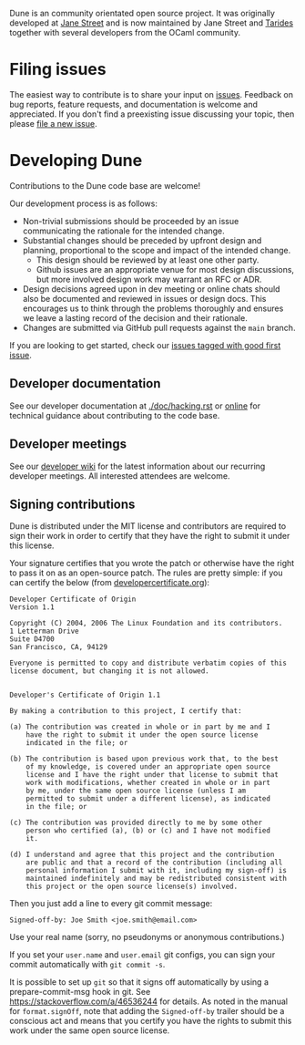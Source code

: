 Dune is an community orientated open source project. It was originally developed
at [Jane Street][js] and is now maintained by Jane Street and [Tarides][tarides]
together with several developers from the OCaml community.

Filing issues
=============

The easiest way to contribute is to share your input on [issues][issues].
Feedback on bug reports, feature requests, and documentation is welcome and
appreciated. If you don't find a preexisting issue discussing your topic, then
please [file a new issue][file an issue].

[file an issue]: https://github.com/ocaml/dune/issues/new/choose
[issues]: https://github.com/ocaml/dune/issues

Developing Dune
===============

Contributions to the Dune code base are welcome!

Our development process is as follows:

- Non-trivial submissions should be proceeded by an issue communicating the
  rationale for the intended change.
- Substantial changes should be preceded by upfront design and planning,
  proportional to the scope and impact of the intended change.
  - This design should be reviewed by at least one other party.
  - Github issues are an appropriate venue for most design discussions, but more
    involved design work may warrant an RFC or ADR.
- Design decisions agreed upon in dev meeting or online chats should also be
  documented and reviewed in issues or design docs. This encourages us to think
  through the problems thoroughly and ensures we leave a lasting record of the
  decision and their rationale.
- Changes are submitted via GitHub pull requests against the `main` branch.

If you are looking to get started, check our [issues tagged with good first
issue][good first issue].

[good first issue]: https://github.com/ocaml/dune/issues?q=is%3Aissue%20state%3Aopen%20label%3A%22good%20first%20issue%22

Developer documentation
-----------------------

See our developer documentation at [./doc/hacking.rst][hack] or
[online][devdocs] for technical guidance about contributing to the code base.

[devdocs]: https://dune.readthedocs.io/en/stable/hacking.html

Developer meetings
------------------

See our [developer wiki][developer wiki] for the latest information about our
recurring developer meetings. All interested attendees are welcome.

[developer wiki]: https://github.com/ocaml/dune/wiki/

Signing contributions
---------------------

Dune is distributed under the MIT license and contributors are required to sign
their work in order to certify that they have the right to submit it under this
license.

Your signature certifies that you wrote the patch or otherwise have the right to
pass it on as an open-source patch. The rules are pretty simple: if you can
certify the below (from [developercertificate.org][dco]):

```
Developer Certificate of Origin
Version 1.1

Copyright (C) 2004, 2006 The Linux Foundation and its contributors.
1 Letterman Drive
Suite D4700
San Francisco, CA, 94129

Everyone is permitted to copy and distribute verbatim copies of this
license document, but changing it is not allowed.


Developer's Certificate of Origin 1.1

By making a contribution to this project, I certify that:

(a) The contribution was created in whole or in part by me and I
    have the right to submit it under the open source license
    indicated in the file; or

(b) The contribution is based upon previous work that, to the best
    of my knowledge, is covered under an appropriate open source
    license and I have the right under that license to submit that
    work with modifications, whether created in whole or in part
    by me, under the same open source license (unless I am
    permitted to submit under a different license), as indicated
    in the file; or

(c) The contribution was provided directly to me by some other
    person who certified (a), (b) or (c) and I have not modified
    it.

(d) I understand and agree that this project and the contribution
    are public and that a record of the contribution (including all
    personal information I submit with it, including my sign-off) is
    maintained indefinitely and may be redistributed consistent with
    this project or the open source license(s) involved.
```

Then you just add a line to every git commit message:

```
Signed-off-by: Joe Smith <joe.smith@email.com>
```

Use your real name (sorry, no pseudonyms or anonymous contributions.)

If you set your `user.name` and `user.email` git configs, you can sign
your commit automatically with `git commit -s`.

It is possible to set up `git` so that it signs off automatically by using a
prepare-commit-msg hook in git. See <https://stackoverflow.com/a/46536244> for
details. As noted in the manual for `format.signOff`, note that adding the
`Signed-off-by` trailer should be a conscious act and means that you certify
you have the rights to submit this work under the same open source license.

[dco]: http://developercertificate.org/
[js]: https://www.janestreet.com/
[tarides]: https://tarides.com/
[hack]: ./doc/hacking.rst

